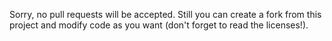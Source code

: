 Sorry, no pull requests will be accepted. Still you can create a fork from this project and modify code as you want (don't forget to read the licenses!).
